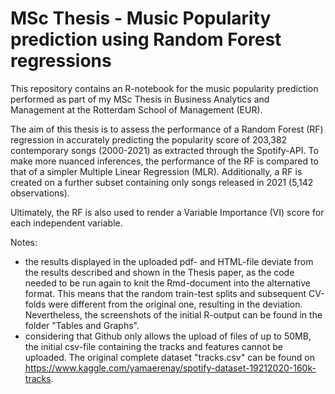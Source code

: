 # MSc Thesis - Music Popularity prediction using Random Forest regressions


This repository contains an R-notebook for the music popularity prediction performed as part of my MSc Thesis in Business Analytics and Management at the Rotterdam School of Management (EUR).

The aim of this thesis is to assess the performance of a Random Forest (RF) regression in accurately predicting the popularity score of 203,382 contemporary songs (2000-2021) as extracted through the Spotify-API.
To make more nuanced inferences, the performance of the RF is compared to that of a simpler Multiple Linear Regression (MLR). Additionally, a RF is created on a further subset containing only songs released in 2021 (5,142 observations). 

Ultimately, the RF is also used to render a Variable Importance (VI) score for each independent variable.


Notes:
- the results displayed in the uploaded pdf- and HTML-file deviate from the results described and shown in the Thesis paper, as the code needed to be run again to knit the Rmd-document into the alternative format. This means that the random train-test splits and subsequent CV-folds were different from the original one, resulting in the deviation. Nevertheless, the screenshots of the initial R-output can be found in the folder "Tables and Graphs".
- considering that Github only allows the upload of files of up to 50MB, the initial csv-file containing the tracks and features cannot be uploaded. The original complete dataset "tracks.csv" can be found on https://www.kaggle.com/yamaerenay/spotify-dataset-19212020-160k-tracks.
